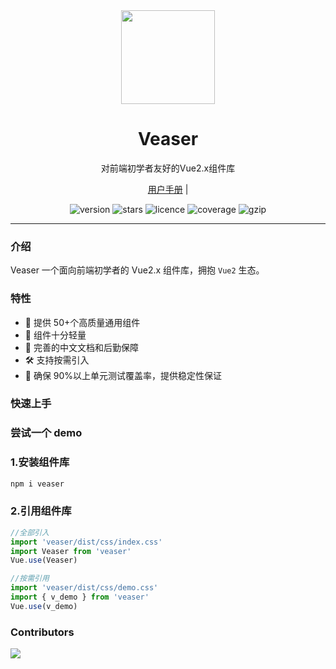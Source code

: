 ﻿<div align="center">
  <a href="https:http://ceaser.fun/veaser">
    <img src="https://img1.baidu.com/it/u=364778224,1809100332&fm=253&fmt=auto&app=138&f=JPEG?w=500&h=500" width="150">
  </a>
  <h1>Veaser</h1>
  <p>对前端初学者友好的Vue2.x组件库</p>
  <p>
    <a href="http://ceaser.fun/veaser">用户手册</a> | 
  </p>
  <p>
    <img src="https://img.shields.io/npm/v/veaser" alt="version">
    <img src="https://img.shields.io/github/stars/handsomeleft/Veaser" alt="stars">
    <img src="https://img.shields.io/npm/l/@varlet/ui.svg" alt="licence">
    <img src="https://img.shields.io/codecov/c/github/varletjs/varlet" alt="coverage">
    <img src="https://img.shields.io/bundlephobia/min/veaser/0.1.3" alt="gzip" />
  </p>
</div>

---

### 介绍

Veaser 一个面向前端初学者的 Vue2.x 组件库，拥抱 `Vue2` 生态。

### 特性

- 🚀 提供 50+个高质量通用组件
- 🚀 组件十分轻量
- 💪 完善的中文文档和后勤保障
- 🛠️ 支持按需引入
- 💪 确保 90%以上单元测试覆盖率，提供稳定性保证

### 快速上手

### 尝试一个 demo

### 1.安装组件库

```bash
npm i veaser

```

### 2.引用组件库

```javascript
//全部引入
import 'veaser/dist/css/index.css'
import Veaser from 'veaser'
Vue.use(Veaser)

//按需引用
import 'veaser/dist/css/demo.css'
import { v_demo } from 'veaser'
Vue.use(v_demo)
```

### Contributors

<a href="https://github.com/HandsomeLeft/Veaser/graphs/contributors">
  <img src="https://contrib.rocks/image?repo=HandsomeLeft/Veaser" />
</a>
